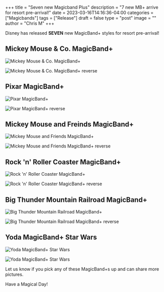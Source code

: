 +++
title = "Seven new Magicband Plus"
description = "7 new MB+ arrive for resort pre-arrival!"
date = 2023-03-16T14:16:36-04:00
categories = ["Magicbands"]
tags = ["Release"]
draft = false
type = "post"
image = ""
author = "Chris M"
+++


Disney has released __SEVEN__ new MagicBand+ styles for resort pre-arrival!

<!--more-->

## Mickey Mouse & Co. MagicBand+

![Mickey Mouse & Co. MagicBand+](https://cdn-ssl.s7.dsitpr.go.com/is/image/DisneyParks/400956768137)

![Mickey Mouse & Co. MagicBand+ reverse](https://cdn-ssl.s7.dsitpr.go.com/is/image/DisneyParks/400956768137-1)

## Pixar MagicBand+

![Pixar MagicBand+](https://cdn-ssl.s7.dsitpr.go.com/is/image/DisneyParks/400956467863)

![Pixar MagicBand+ reverse](https://cdn-ssl.s7.dsitpr.go.com/is/image/DisneyParks/400956467863-1)

## Mickey Mouse and Freinds MagicBand+

![Mickey Mouse and Friends MagicBand+](https://cdn-ssl.s7.dsitpr.go.com/is/image/DisneyParks/400956467955)

![Mickey Mouse and Friends MagicBand+ reverse](https://cdn-ssl.s7.dsitpr.go.com/is/image/DisneyParks/400956467955-1)

## Rock 'n' Roller Coaster MagicBand+

![Rock 'n' Roller Coaster MagicBand+](https://cdn-ssl.s7.dsitpr.go.com/is/image/DisneyParks/400956768083)

![Rock 'n' Roller Coaster MagicBand+ reverse](https://cdn-ssl.s7.dsitpr.go.com/is/image/DisneyParks/400956768083-1)

## Big Thunder Mountain Railroad MagicBand+

![Big Thunder Mountain Railroad MagicBand+](https://cdn-ssl.s7.dsitpr.go.com/is/image/DisneyParks/400956768113)

![Big Thunder Mountain Railroad MagicBand+ reverse](https://cdn-ssl.s7.dsitpr.go.com/is/image/DisneyParks/400956768113-1)

## Yoda MagicBand+ Star Wars

![Yoda MagicBand+ Star Wars](https://cdn-ssl.s7.dsitpr.go.com/is/image/DisneyParks/400956467832)

![Yoda MagicBand+ Star Wars](https://cdn-ssl.s7.dsitpr.go.com/is/image/DisneyParks/400956467832-1)


Let us know if you pick any of these MagicBand+s up and can share more pictures.

Have a Magical Day!

[1]: https://lineleader.io/magicbands
